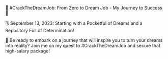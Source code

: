 🚀 #CrackTheDreamJob: From Zero to Dream Job - My Journey to Success 🚀

🗓️ September 13, 2023: Starting with a Pocketful of Dreams and a Repository Full of Determination!

🌟 Be ready to embark on a journey that will inspire you to turn your dreams into reality? Join me on my quest to #CrackTheDreamJob and secure that high-salary package!
